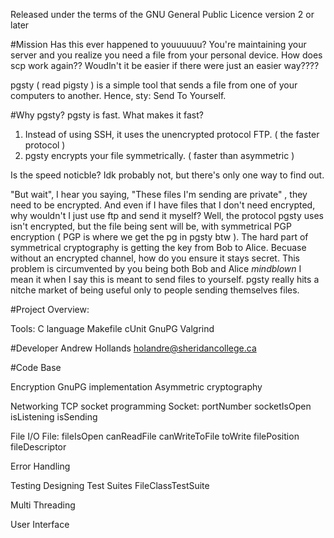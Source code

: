 Released under the terms of the GNU General Public Licence version 2 or later

#Mission
Has this ever happened to youuuuuu? You're maintaining your server and you realize you need a file from your personal device. How does scp work again??
Woudln't it be easier if there were just an easier way???? 

pgsty ( read pigsty ) is a simple tool that sends a file from one of your computers to another. Hence, sty: Send To Yourself.

#Why pgsty?
pgsty is fast. What makes it fast?

1) Instead of using SSH, it uses the unencrypted protocol FTP. ( the faster protocol )
2) pgsty encrypts your file symmetrically. ( faster than asymmetric )

Is the speed noticble? Idk probably not, but there's only one way to find out.

"But wait", I hear you saying, "These files I'm sending are private" , they need to be encrypted. And even if I have files that I don't need encrypted, why wouldn't I just use ftp and send it myself?
Well, the protocol pgsty uses isn't encrypted, but the file being sent will be, with symmetrical PGP encryption ( PGP is where we get the pg in pgsty btw ).
The hard part of symmetrical cryptography is getting the key from Bob to Alice. Becuase without an encrypted channel, how do you ensure it stays secret.
This problem is circumvented by you being both Bob and Alice *mindblown* I mean it when I say this is meant to send files to yourself.
pgsty really hits a nitche market of being useful only to people sending themselves files.


#Project Overview:

Tools:
C language
Makefile
cUnit
GnuPG
Valgrind

#Developer
Andrew Hollands     holandre@sheridancollege.ca

#Code Base

Encryption
    GnuPG implementation
        Asymmetric cryptography


Networking
    TCP socket programming
        Socket:
        portNumber
        socketIsOpen
        isListening
        isSending

File I/O
    File:
    fileIsOpen
    canReadFile
    canWriteToFile
    toWrite
    filePosition
    fileDescriptor
    

Error Handling 

Testing
    Designing Test Suites
    FileClassTestSuite

Multi Threading

User Interface

